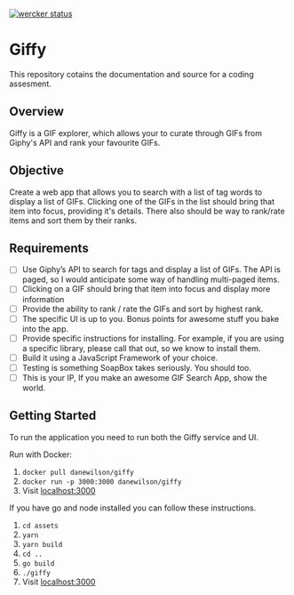 [![wercker status](https://app.wercker.com/status/59d57ea64a657bfeae067b54dad17823/s/master "wercker status")](https://app.wercker.com/project/byKey/59d57ea64a657bfeae067b54dad17823)
# Giffy
This repository cotains the documentation and source for a coding assesment.   

## Overview
Giffy is a GIF explorer, which allows your to curate through GIFs from Giphy's API and rank your favourite GIFs.

## Objective
Create a web app that allows you to search with a list of tag words to display a list of GIFs. Clicking one of the GIFs in the list should bring that item into focus, providing it's details. There also should be way to rank/rate items and sort them by their ranks.

## Requirements
- [ ] Use Giphy’s API to search for tags and display a list of GIFs. The API is paged, so I would anticipate some way of handling multi-paged items.
- [ ] Clicking on a GIF should bring that item into focus and display more information
- [ ] Provide the ability to rank / rate the GIFs and sort by highest rank.
- [ ] The specific UI is up to you. Bonus points for awesome stuff you bake into the app.
- [ ] Provide specific instructions for installing. For example, if you are using a specific
library, please call that out, so we know to install them.
- [ ] Build it using a JavaScript Framework of your choice.
- [ ] Testing is something SoapBox takes seriously. You should too.
- [ ] This is your IP, If you make an awesome GIF Search App, show the world.   

## Getting Started
To run the application you need to run both the Giffy service and UI.   

Run with Docker:   
1. `docker pull danewilson/giffy`
2. `docker run -p 3000:3000 danewilson/giffy`
3. Visit [localhost:3000](http://localhost:3000)

If you have go and node installed you can follow these instructions.

1. `cd assets`
2. `yarn`
3. `yarn build`
4. `cd ..`
5. `go build`
6. `./giffy`
7. Visit [localhost:3000](http://localhost:3000)